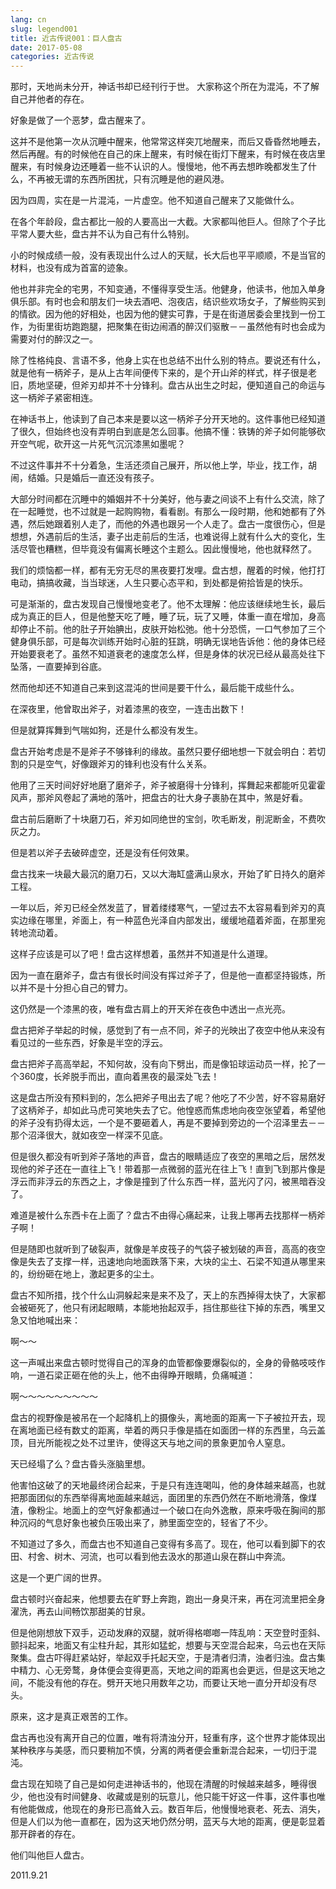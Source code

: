 ```yaml
---
lang: cn
slug: legend001
title: 近古传说001：巨人盘古
date: 2017-05-08
categories: 近古传说
---
```


那时，天地尚未分开，神话书却已经刊行于世。
大家称这个所在为混沌，不了解自己并他者的存在。

好象是做了一个恶梦，盘古醒来了。

这并不是他第一次从沉睡中醒来，他常常这样突兀地醒来，而后又昏昏然地睡去，然后再醒。有的时候他在自己的床上醒来，有时候在街灯下醒来，有时候在夜店里醒来，有时候身边还睡着一些不认识的人。慢慢地，他不再去想昨晚都发生了什么，不再被无谓的东西所困扰，只有沉睡是他的避风港。

因为四周，实在是一片混沌，一片虚空。他不知道自己醒来了又能做什么。

在各个年龄段，盘古都比一般的人要高出一大截。大家都叫他巨人。但除了个子比平常人要大些，盘古并不认为自己有什么特别。

小的时候成绩一般，没有表现出什么过人的天赋，长大后也平平顺顺，不是当官的材料，也没有成为首富的迹象。

他也并非完全的宅男，不知变通，不懂得享受生活。他健身，他读书，他加入单身俱乐部。有时也会和朋友们一块去酒吧、泡夜店，结识些欢场女子，了解些购买到的情欲。因为他的好相处，也因为他的健实可靠，于是在街道居委会里找到一份工作，为街里街坊跑跑腿，把聚集在街边闹酒的醉汉们驱散－－虽然他有时也会成为需要对付的醉汉之一。

除了性格纯良、言语不多，他身上实在也总结不出什么别的特点。要说还有什么，就是他有一柄斧子，是从上古年间便传下来的，是个开山斧的样式，样子很是老旧，质地坚硬，但斧刃却并不十分锋利。盘古从出生之时起，便知道自己的命运与这一柄斧子紧密相连。

在神话书上，他读到了自己本来是要以这一柄斧子分开天地的。这件事他已经知道了很久，但始终也没有弄明白到底是怎么回事。他搞不懂：铁铸的斧子如何能够砍开空气呢，砍开这一片死气沉沉漆黑如墨呢？

不过这件事并不十分着急，生活还须自己展开，所以他上学，毕业，找工作，胡闹，结婚。只是婚后一直还没有孩子。

大部分时间都在沉睡中的婚姻并不十分美好，他与妻之间谈不上有什么交流，除了在一起睡觉，也不过就是一起购购物，看看剧。有那么一段时期，他和她都有了外遇，然后她跟着别人走了，而他的外遇也跟另一个人走了。盘古一度很伤心，但是想想，外遇前后的生活，妻子出走前后的生活，也难说得上就有什么大的变化，生活尽管也糟糕，但毕竟没有偏离长睡这个主题么。因此慢慢地，他也就释然了。

我们的烦恼都一样，都有无穷无尽的黑夜要打发哩。盘古想，醒着的时候，他打打电动，搞搞收藏，当当球迷，人生只要心态平和，到处都是俯拾皆是的快乐。

可是渐渐的，盘古发现自己慢慢地变老了。他不太理解：他应该继续地生长，最后成为真正的巨人，但是他整天吃了睡，睡了玩，玩了又睡，体重一直在增加，身高却停止不前。他的肚子开始腆出，皮肤开始松弛。他十分恐慌，一口气参加了三个健身俱乐部，可是每次训练开始时心脏的狂跳，明确无误地告诉他：他的身体已经开始要衰老了。虽然不知道衰老的速度怎么样，但是身体的状况已经从最高处往下坠落，一直要掉到谷底。

然而他却还不知道自己来到这混沌的世间是要干什么，最后能干成些什么。

在深夜里，他曾取出斧子，对着漆黑的夜空，一连击出数下！

但是就算挥舞到气喘如狗，还是什么都没有发生。

盘古开始考虑是不是斧子不够锋利的缘故。虽然只要仔细地想一下就会明白：若切割的只是空气，好像跟斧刃的锋利也没有什么关系。

他用了三天时间好好地磨了磨斧子，斧子被磨得十分锋利，挥舞起来都能听见霍霍风声，那斧风卷起了满地的落叶，把盘古的壮大身子裹胁在其中，煞是好看。

盘古前后磨断了十块磨刀石，斧刃如同绝世的宝剑，吹毛断发，削泥断金，不费吹灰之力。

但是若以斧子去破碎虚空，还是没有任何效果。

盘古找来一块最大最沉的磨刀石，又以大海缸盛满山泉水，开始了旷日持久的磨斧工程。

一年以后，斧刃已经全然发蓝了，冒着缕缕寒气，一望过去不太容易看到斧刃的真实边缘在哪里，斧面上，有一种蓝色光泽自内部发出，缓缓地蕴着斧面，在那里宛转地流动着。

这样子应该是可以了吧！盘古这样想着，虽然并不知道是什么道理。

因为一直在磨斧子，盘古有很长时间没有挥过斧子了，但是他一直都坚持锻炼，所以并不是十分担心自己的臂力。

这仍然是一个漆黑的夜，唯有盘古肩上的开天斧在夜色中透出一点光亮。

盘古把斧子举起的时候，感觉到了有一点不同，斧子的光映出了夜空中他从来没有看见过的一些东西，好象是半空的浮云。

盘古把斧子高高举起，不知何故，没有向下劈出，而是像铅球运动员一样，抡了一个360度，长斧脱手而出，直向着黑夜的最深处飞去！

这是盘古所没有预料到的，怎么把斧子甩出去了呢？他吃了不少苦，好不容易磨好了这柄斧子，却如此马虎可笑地失去了它。他惶惑而焦虑地向夜空张望着，希望他的斧子没有扔得太远，一个是不要砸着人，再是不要掉到旁边的一个沼泽里去－－那个沼泽很大，就如夜空一样深不见底。

但是很久都没有听到斧子落地的声音，盘古的眼睛适应了夜空的黑暗之后，居然发现他的斧子还在一直往上飞！带着那一点微弱的蓝光在往上飞！直到飞到那片像是浮云而非浮云的东西之上，才像是撞到了什么东西一样，蓝光闪了闪，被黑暗吞没了。

难道是被什么东西卡在上面了？盘古不由得心痛起来，让我上哪再去找那样一柄斧子啊！

但是随即也就听到了破裂声，就像是羊皮筏子的气袋子被划破的声音，高高的夜空像是失去了支撑一样，迅速地向地面跌落下来，大块的尘土、石梁不知道从哪里来的，纷纷砸在地上，激起更多的尘土。

盘古不知所措，找个什么山洞躲起来是来不及了，天上的东西掉得太快了，大家都会被砸死了，他只有闭起眼睛，本能地抬起双手，挡住那些往下掉的东西，嘴里又急又怕地喊出来：

啊～～

这一声喊出来盘古顿时觉得自己的浑身的血管都像要爆裂似的，全身的骨骼吱吱作响，一道石梁正砸在他的头上，他不由得睁开眼睛，负痛喊道：

啊～～～～～～～～～

盘古的视野像是被吊在一个起降机上的摄像头，离地面的距离一下子被拉开去，现在离地面已经有数丈的距离，举着的两只手像是插在如面团一样的东西里，乌云盖顶，目光所能视之处不过里许，使得这天与地之间的景象更加令人窒息。

天已经塌了么？盘古昏头涨脑里想。

他害怕这破了的天地最终闭合起来，于是只有连连喝叫，他的身体越来越高，也就把那面团似的东西举得离地面越来越远，面团里的东西仍然在不断地滑落，像煤渣，像粉尘。地面上的空气好象都通过一个破口在向外逸散，原来呼吸在胸间的那种沉闷的气息好象也被负压吸出来了，肺里面空空的，轻省了不少。

不知道过了多久，而盘古也不知道自己变得有多高了。现在，他可以看到脚下的农田、村舍、树木、河流，也可以看到他去汲水的那道山泉在群山中奔流。

这是一个更广阔的世界。

盘古顿时兴奋起来，他想要去在旷野上奔跑，跑出一身臭汗来，再在河流里把全身濯洗，再去山间畅饮那甜美的甘泉。

但是他刚想放下双手，迈动发麻的双腿，就听得格啷啷一阵乱响：天空登时歪斜、颤抖起来，地面又有尘柱升起，其形如猛蛇，想要与天空混合起来，乌云也在天际聚集。盘古吓得赶紧站好，举起双手托起天空，于是清者归清，浊者归浊。盘古集中精力、心无旁鹜，身体便会变得更高，天地之间的距离也会更远，但是这天地之间，不能没有他的存在。劈开天地只用数年之功，而要让天地一直分开却没有尽头。

原来，这才是真正艰苦的工作。

盘古再也没有离开自己的位置，唯有将清浊分开，轻重有序，这个世界才能体现出某种秩序与美感，而只要稍加不慎，分离的两者便会重新混合起来，一切归于混沌。

盘古现在知晓了自己是如何走进神话书的，他现在清醒的时候越来越多，睡得很少，他也没有时间健身、收藏或是别的玩意儿，他只能干好这一件事，这件事也唯有他能做成，他现在的身形已高耸入云。数百年后，他慢慢地衰老、死去、消失，但是人们以为他一直都在，因为这天地仍然分明，蓝天与大地的距离，便是彰显着那开辟者的存在。

他们叫他巨人盘古。

2011.9.21


